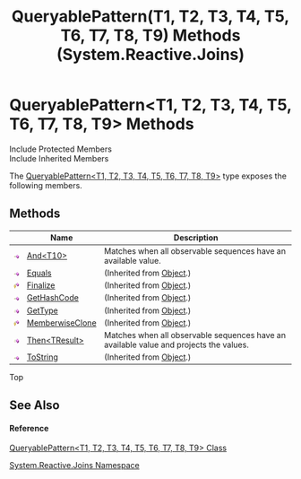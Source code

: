 ﻿---
title: QueryablePattern(T1, T2, T3, T4, T5, T6, T7, T8, T9) Methods (System.Reactive.Joins)
TOCTitle: QueryablePattern(T1, T2, T3, T4, T5, T6, T7, T8, T9) Methods
ms:assetid: Methods.T:System.Reactive.Joins.QueryablePattern`9
ms:mtpsurl: https://msdn.microsoft.com/en-us/library/Hh229649(v=VS.103)
ms:contentKeyID: 36069064
ms.date: 06/28/2011
mtps_version: v=VS.103
---

# QueryablePattern\<T1, T2, T3, T4, T5, T6, T7, T8, T9\> Methods

Include Protected Members  
Include Inherited Members  

The [QueryablePattern\<T1, T2, T3, T4, T5, T6, T7, T8, T9\>](hh228996\(v=vs.103\).md) type exposes the following members.

## Methods

<table>
<thead>
<tr class="header">
<th> </th>
<th>Name</th>
<th>Description</th>
</tr>
</thead>
<tbody>
<tr class="odd">
<td><img src="images\Hh303103.pubmethod(en-us,VS.103).gif" title="Public method" alt="Public method" /></td>
<td><a href="https://msdn.microsoft.com/en-us/library/m:system.reactive.joins.queryablepattern%609.and%60%601(system.iobservable%7b%60%600%7d)(v=VS.103)">And&lt;T10&gt;</a></td>
<td>Matches when all observable sequences have an available value.</td>
</tr>
<tr class="even">
<td><img src="images\Hh303103.pubmethod(en-us,VS.103).gif" title="Public method" alt="Public method" /></td>
<td><a href="https://msdn.microsoft.com/en-us/library/m:system.object.equals(system.object)(v=VS.103)">Equals</a></td>
<td>(Inherited from <a href="https://msdn.microsoft.com/en-us/library/e5kfa45b">Object</a>.)</td>
</tr>
<tr class="odd">
<td><img src="images\Hh303103.protmethod(en-us,VS.103).gif" title="Protected method" alt="Protected method" /></td>
<td><a href="https://msdn.microsoft.com/en-us/library/4k87zsw7">Finalize</a></td>
<td>(Inherited from <a href="https://msdn.microsoft.com/en-us/library/e5kfa45b">Object</a>.)</td>
</tr>
<tr class="even">
<td><img src="images\Hh303103.pubmethod(en-us,VS.103).gif" title="Public method" alt="Public method" /></td>
<td><a href="https://msdn.microsoft.com/en-us/library/zdee4b3y">GetHashCode</a></td>
<td>(Inherited from <a href="https://msdn.microsoft.com/en-us/library/e5kfa45b">Object</a>.)</td>
</tr>
<tr class="odd">
<td><img src="images\Hh303103.pubmethod(en-us,VS.103).gif" title="Public method" alt="Public method" /></td>
<td><a href="https://msdn.microsoft.com/en-us/library/dfwy45w9">GetType</a></td>
<td>(Inherited from <a href="https://msdn.microsoft.com/en-us/library/e5kfa45b">Object</a>.)</td>
</tr>
<tr class="even">
<td><img src="images\Hh303103.protmethod(en-us,VS.103).gif" title="Protected method" alt="Protected method" /></td>
<td><a href="https://msdn.microsoft.com/en-us/library/57ctke0a">MemberwiseClone</a></td>
<td>(Inherited from <a href="https://msdn.microsoft.com/en-us/library/e5kfa45b">Object</a>.)</td>
</tr>
<tr class="odd">
<td><img src="images\Hh303103.pubmethod(en-us,VS.103).gif" title="Public method" alt="Public method" /></td>
<td><a href="https://msdn.microsoft.com/en-us/library/m:system.reactive.joins.queryablepattern%609.then%60%601(system.linq.expressions.expression%7bsystem.func%7b%600%2c%601%2c%602%2c%603%2c%604%2c%605%2c%606%2c%607%2c%608%2c%60%600%7d%7d)(v=VS.103)">Then&lt;TResult&gt;</a></td>
<td>Matches when all observable sequences have an available value and projects the values.</td>
</tr>
<tr class="even">
<td><img src="images\Hh303103.pubmethod(en-us,VS.103).gif" title="Public method" alt="Public method" /></td>
<td><a href="https://msdn.microsoft.com/en-us/library/7bxwbwt2">ToString</a></td>
<td>(Inherited from <a href="https://msdn.microsoft.com/en-us/library/e5kfa45b">Object</a>.)</td>
</tr>
</tbody>
</table>

Top

## See Also

#### Reference

[QueryablePattern\<T1, T2, T3, T4, T5, T6, T7, T8, T9\> Class](hh228996\(v=vs.103\).md)

[System.Reactive.Joins Namespace](hh211841\(v=vs.103\).md)

